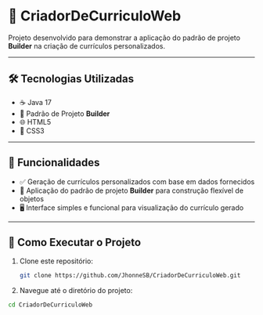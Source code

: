 # 🧾 CriadorDeCurriculoWeb

Projeto desenvolvido para demonstrar a aplicação do padrão de projeto **Builder** na criação de currículos personalizados.

---

## 🛠️ Tecnologias Utilizadas

- ☕ Java 17
- 🧱 Padrão de Projeto **Builder**
- 🌐 HTML5
- 🎨 CSS3

---

## 📄 Funcionalidades

- ✅ Geração de currículos personalizados com base em dados fornecidos
- 🧩 Aplicação do padrão de projeto **Builder** para construção flexível de objetos
- 🖥️ Interface simples e funcional para visualização do currículo gerado

---

## 🚀 Como Executar o Projeto

1. Clone este repositório:
   ```bash
   git clone https://github.com/JhonneSB/CriadorDeCurriculoWeb.git

1. Navegue até o diretório do projeto:
  ```bash
cd CriadorDeCurriculoWeb

